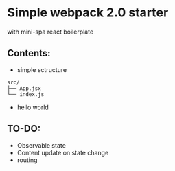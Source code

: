 # Simple webpack 2.0 starter
with mini-spa react boilerplate

## Contents:

* simple sctructure
```
src/
├── App.jsx
└── index.js
```
* hello world

## TO-DO:
* Observable state
* Content update on state change
* routing
